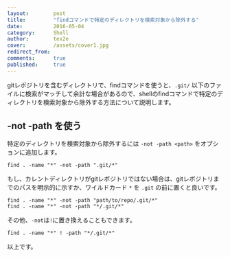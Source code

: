 ```yaml
---
layout:        post
title:         "findコマンドで特定のディレクトリを検索対象から除外する"
date:          2016-05-04
category:      Shell
author:        tex2e
cover:         /assets/cover1.jpg
redirect_from:
comments:      true
published:     true
---
```


gitレポジトリを含むディレクトリで、findコマンドを使うと、`.git/` 以下のファイルに検索がマッチして余計な場合があるので、shellのfindコマンドで特定のディレクトリを検索対象から除外する方法について説明します。

-not -path を使う
--------------------

特定のディレクトリを検索対象から除外するには `-not -path <path>` をオプションに追加します。

```shell
find . -name "*" -not -path ".git/*"
```

もし、カレントディレクトリがgitレポジトリではない場合は、gitレポジトリまでのパスを明示的に示すか、ワイルドカード `*` を `.git` の前に置くと良いです。

```shell
find . -name "*" -not -path "path/to/repo/.git/*"
find . -name "*" -not -path "*/.git/*"
```

その他、`-not`は`!`に置き換えることもできます。

```shell
find . -name "*" ! -path "*/.git/*"
```

以上です。
